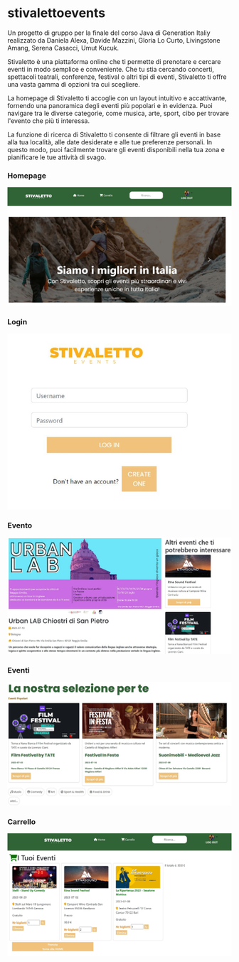 # stivalettoevents

Un progetto di gruppo per la finale del corso Java di Generation Italiy realizzato da Daniela Alexa, Davide Mazzini, Gloria Lo Curto, Livingstone Amang, Serena Casacci, Umut Kucuk.

Stivaletto è una piattaforma online che ti permette di prenotare e cercare eventi in modo semplice e conveniente. Che tu stia cercando concerti, spettacoli teatrali, conferenze, festival o altri tipi di eventi, Stivaletto ti offre una vasta gamma di opzioni tra cui scegliere.

La homepage di Stivaletto ti accoglie con un layout intuitivo e accattivante, fornendo una panoramica degli eventi più popolari e in evidenza. Puoi navigare tra le diverse categorie, come musica, arte, sport, cibo per trovare l'evento che più ti interessa.

La funzione di ricerca di Stivaletto ti consente di filtrare gli eventi in base alla tua località, alle date desiderate e alle tue preferenze personali. In questo modo, puoi facilmente trovare gli eventi disponibili nella tua zona e pianificare le tue attività di svago.

### Homepage

![homepage](https://github.com/umut-kucuk/stivalettoevents/blob/main/stivalettoImages/homepage.JPG)

### Login

![login](https://github.com/umut-kucuk/stivalettoevents/blob/main/stivalettoImages/login.JPG)

### Evento

![evento](https://github.com/umut-kucuk/stivalettoevents/blob/main/stivalettoImages/evento.JPG)

### Eventi

![eventi](https://github.com/umut-kucuk/stivalettoevents/blob/main/stivalettoImages/eventi.JPG)

### Carrello

![carrello](https://github.com/umut-kucuk/stivalettoevents/blob/main/stivalettoImages/carrello.JPG)
